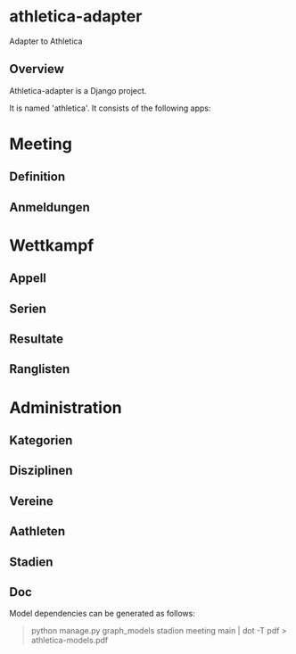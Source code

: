 athletica-adapter
=================

Adapter to Athletica

Overview
--------

Athletica-adapter is a Django project.

It is named 'athletica'.
It consists of the following apps:
# Meeting
## Definition
## Anmeldungen
# Wettkampf
## Appell
## Serien
## Resultate
## Ranglisten
# Administration
## Kategorien
## Disziplinen
## Vereine
## Aathleten
## Stadien

Doc
---

Model dependencies can be generated as follows:
> python manage.py graph_models stadion meeting main | dot -T pdf > athletica-models.pdf
